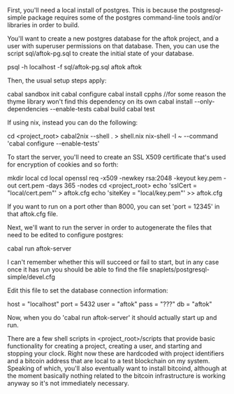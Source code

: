 First, you'll need a local install of postgres. This is because the
postgresql-simple package requires some of the postgres command-line tools
and/or libraries in order to build.

You'll want to create a new postgres database for the aftok project, and a
user with superuser permissions on that database. Then, you can use the
script sql/aftok-pg.sql to create the initial state of your database.

psql -h localhost -f sql/aftok-pg.sql aftok aftok

Then, the usual setup steps apply:

cabal sandbox init
cabal configure
cabal install cpphs //for some reason the thyme library won't find this dependency on its own
cabal install --only-dependencies --enable-tests
cabal build
cabal test

If using nix, instead you can do the following:

cd <project_root>
cabal2nix --shell . > shell.nix
nix-shell -I ~ --command 'cabal configure --enable-tests'

To start the server, you'll need to create an SSL X509 certificate that's 
used for encryption of cookies and so forth:

mkdir local
cd local
openssl req -x509 -newkey rsa:2048 -keyout key.pem -out cert.pem -days 365 -nodes
cd <project_root>
echo 'sslCert = "local/cert.pem"' > aftok.cfg
echo 'siteKey = "local/key.pem"' >> aftok.cfg

If you want to run on a port other than 8000, you can set 'port = 12345' in that
aftok.cfg file.

Next, we'll want to run the server in order to autogenerate the files that need
to be edited to configure postgres:

cabal run aftok-server

I can't remember whether this will succeed or fail to start, but in any case
once it has run you should be able to find the file
snaplets/postgresql-simple/devel.cfg

Edit this file to set the database connection information:

host = "localhost"
port = 5432
user = "aftok"
pass = "???"
db = "aftok"

Now, when you do 'cabal run aftok-server' it should actually start up and run.

There are a few shell scripts in <project_root>/scripts that provide basic
functionality for creating a project, creating a user, and starting and
stopping your clock. Right now these are hardcoded with project identifiers and
a bitcoin address that are local to a test blockchain on my system. Speaking of
which, you'll also eventually want to install bitcoind, although at the moment
basically nothing related to the bitcoin infrastructure is working anyway so
it's not immediately necessary.


